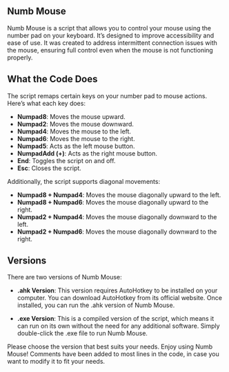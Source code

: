 

## Numb Mouse

Numb Mouse is a script that allows you to control your mouse using the number pad on your keyboard. It’s designed to improve accessibility and ease of use. It was created to address intermittent connection issues with the mouse, ensuring full control even when the mouse is not functioning properly.

## What the Code Does

The script remaps certain keys on your number pad to mouse actions. Here’s what each key does:

* **Numpad8**: Moves the mouse upward.
* **Numpad2**: Moves the mouse downward.
* **Numpad4**: Moves the mouse to the left.
* **Numpad6**: Moves the mouse to the right.
* **Numpad5**: Acts as the left mouse button.
* **NumpadAdd (+)**: Acts as the right mouse button.
* **End**: Toggles the script on and off.
* **Esc**: Closes the script.

Additionally, the script supports diagonal movements:

* **Numpad8 + Numpad4**: Moves the mouse diagonally upward to the left.
* **Numpad8 + Numpad6**: Moves the mouse diagonally upward to the right.
* **Numpad2 + Numpad4**: Moves the mouse diagonally downward to the left.
* **Numpad2 + Numpad6**: Moves the mouse diagonally downward to the right.

## Versions

There are two versions of Numb Mouse:

* **.ahk Version**: This version requires AutoHotkey to be installed on your computer. You can download AutoHotkey from its official website. Once installed, you can run the .ahk version of Numb Mouse.

* **.exe Version**: This is a compiled version of the script, which means it can run on its own without the need for any additional software. Simply double-click the .exe file to run Numb Mouse.

Please choose the version that best suits your needs. Enjoy using Numb Mouse! Comments have been added to most lines in the code, in case you want to modify it to fit your needs.
